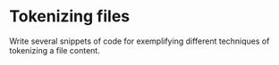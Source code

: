 # Tokenizing files
Write several snippets of code for exemplifying different techniques of tokenizing a file content.
